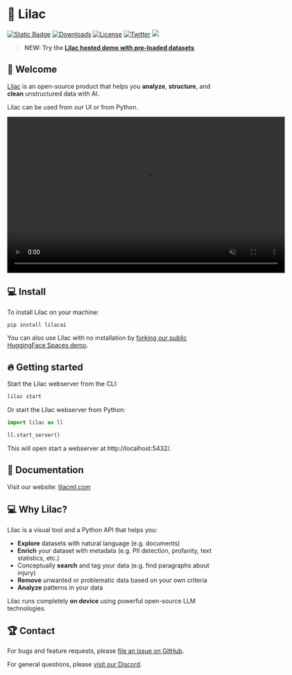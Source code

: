 # 🌸 Lilac

[![Static Badge](https://img.shields.io/badge/Homepage-8A2BE2?link=http%3A%2F%2Flilacml.com%2F)](https://lilacml.com)
[![Downloads](https://static.pepy.tech/badge/lilacai/month)](https://pepy.tech/project/lilacai)
[![License](https://img.shields.io/badge/License-Apache_2.0-blue.svg)](https://opensource.org/licenses/Apache-2.0)
[![Twitter](https://img.shields.io/twitter/follow/lilac_ai)](https://twitter.com/lilac_ai)
[![](https://dcbadge.vercel.app/api/server/YpGxQMyk?compact=true&style=flat)](https://discord.gg/YpGxQMyk)

> **NEW: Try the [Lilac hosted demo with pre-loaded datasets](https://lilacai-lilac.hf.space/)**

## 👋 Welcome

[Lilac](http://lilacml.com) is an open-source product that helps you **analyze**, **structure**, and
**clean** unstructured data with AI.

Lilac can be used from our UI or from Python.

<video width=640 height=360 loop muted autoplay controls src="https://github-production-user-asset-6210df.s3.amazonaws.com/2294279/260771834-cb1378f8-92c1-4f2a-9524-ce5ddd8e0c53.mp4"></video>

## 💻 Install

To install Lilac on your machine:

```sh
pip install lilacai
```

You can also use Lilac with no installation by
[forking our public HuggingFace Spaces demo](https://lilacai-lilac.hf.space/).

## 🔥 Getting started

Start the Lilac webserver from the CLI:

```sh
lilac start
```

Or start the Lilac webserver from Python:

```py
import lilac as ll

ll.start_server()
```

This will open start a webserver at http://localhost:5432/.

## 📁 Documentation

Visit our website: [lilacml.com](http://lilacml.com)

## 💻 Why Lilac?

Lilac is a visual tool and a Python API that helps you:

- **Explore** datasets with natural language (e.g. documents)
- **Enrich** your dataset with metadata (e.g. PII detection, profanity, text statistics, etc.)
- Conceptually **search** and tag your data (e.g. find paragraphs about injury)
- **Remove** unwanted or problematic data based on your own criteria
- **Analyze** patterns in your data

Lilac runs completely **on device** using powerful open-source LLM technologies.

## 🏆 Contact

For bugs and feature requests, please
[file an issue on GitHub](https://github.com/lilacai/lilac/issues).

For general questions, please [visit our Discord](https://discord.com/invite/YpGxQMyk).
